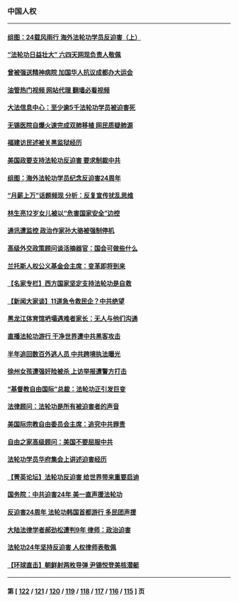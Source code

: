 ### 中国人权
---
#### [组图：24载风雨行 海外法轮功学员反迫害（上）](../../pages/ncid278/n14031583.md?07290045) 
#### [“法轮功日益壮大” 六四天网现负责人敬佩](../../pages/ncid278/n14043464.md?07290045) 
#### [曾被强送精神病院 加国华人抗议成都办大运会](../../pages/ncid278/n14043386.md?07290045) 
#### [油管热门视频 网站代理 翻墙必看视频](http://138.2.39.72:81/youtube.html?epic-marker?07290045)
#### [大法信息中心：至少逾5千法轮功学员被迫害死](../../pages/ncid278/n14043255.md?07290045) 
#### [无锡医院自爆火速完成双肺移植 网民质疑肺源](../../pages/ncid278/n14041831.md?07290045) 
#### [福建访民述被关黑监狱经历](../../pages/ncid278/n14042942.md?07290045) 
#### [美国政要支持法轮功反迫害 要求制裁中共](../../pages/ncid278/n14042656.md?07290045) 
#### [组图：海外法轮功学员纪念反迫害24周年](../../pages/ncid278/n14037675.md?07290045) 
#### [“月薪上万”话题频现 分析：反复宣传扰乱思维](../../pages/ncid278/n14042204.md?07290045) 
#### [林生亮12岁女儿被以“危害国家安全”边控](../../pages/ncid278/n14042116.md?07290045) 
#### [通讯遭监控 政治作家孙大骆被强制停机](../../pages/ncid278/n14041804.md?07290045) 
#### [高级外交政策顾问谈活摘器官：国会可做些什么](../../pages/ncid278/n14041396.md?07290045) 
#### [兰托斯人权公义基金会主席：变革即将到来](../../pages/ncid278/n14041358.md?07290045) 
#### [【名家专栏】西方国家坚定支持法轮功是自救](../../pages/ncid278/n14041000.md?07290045) 
#### [【新闻大家谈】11道急令救民企？中共绝望](../../pages/ncid278/n14040944.md?07290045) 
#### [黑龙江体育馆坍塌遇难者家长：无人与他们沟通](../../pages/ncid278/n14040699.md?07290045) 
#### [直播法轮功游行 干净世界遭中共黑客攻击](../../pages/ncid278/n14039822.md?07290045) 
#### [半年追回数百外逃人员 中共跨境执法曝光](../../pages/ncid278/n14039923.md?07290045) 
#### [徐州女孩遭强奸险被杀 上访举报遭警方打击](../../pages/ncid278/n14039644.md?07290045) 
#### [“基督教自由国际”总裁：法轮功正引发巨变](../../pages/ncid278/n14039180.md?07290045) 
#### [法律顾问：法轮功是所有被迫害者的声音](../../pages/ncid278/n14039151.md?07290045) 
#### [美国际宗教自由委员会主席：追究中共罪责](../../pages/ncid278/n14039122.md?07290045) 
#### [自由之家高级顾问：美国不要屈服中共](../../pages/ncid278/n14039120.md?07290045) 
#### [法轮功学员华府集会上讲述迫害经历](../../pages/ncid278/n14039115.md?07290045) 
#### [【菁英论坛】法轮功反迫害 给世界带来重要启迪](../../pages/ncid278/n14038884.md?07290045) 
#### [国务院：中共迫害24年 美一直声援法轮功](../../pages/ncid278/n14038806.md?07290045) 
#### [反迫害24周年 法轮功韩国首都游行 多民团声援](../../pages/ncid278/n14038512.md?07290045) 
#### [大陆法律学者郝劲松遭判9年 律师：政治迫害](../../pages/ncid278/n14038452.md?07290045) 
#### [法轮功24年坚持反迫害 人权律师表敬佩](../../pages/ncid278/n14038253.md?07290045) 
#### [【环球直击】朝鲜射两枚导弹 尹锡悦登美核潜艇](../../pages/ncid278/n14037946.md?07290045) 

---
#### 第 [ [122](./122.md?07290045) / [121](./121.md?07290045) / [120](./120.md?07290045) / [119](./119.md?07290045) / [118](./118.md?07290045) / [117](./117.md?07290045) / [116](./116.md?07290045) / [115](./115.md?07290045) ] 页
